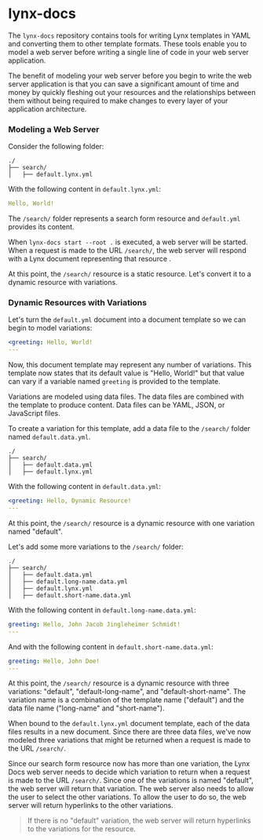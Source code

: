 # lynx-docs
The `lynx-docs` repository contains tools for writing Lynx templates in YAML and converting them to other template formats. These tools enable you to model a web server before writing a single line of code in your web server application.

The benefit of modeling your web server before you begin to write the web server application is that you can save a significant amount of time and money by quickly fleshing out your resources and the relationships between them without being required to make changes to every layer of your application architecture.

### Modeling a Web Server

Consider the following folder:

```
./
├── search/
│   ├── default.lynx.yml
```

With the following content in `default.lynx.yml`:
  
```YAML
Hello, World!
```
  
The `/search/` folder represents a search form resource and `default.yml` provides its content.

When `lynx-docs start --root .` is executed, a web server will be started. When a request is made to the URL `/search/`, the web server will respond with a Lynx document representing that resource .

At this point, the `/search/` resource is a static resource. Let's convert it to a dynamic resource with variations.

### Dynamic Resources with Variations

Let's turn the `default.yml` document into a document template so we can begin to model variations:

```YAML
<greeting: Hello, World!
---
```

Now, this document template may represent any number of variations. This template now states that its default value is "Hello, World!" but that value can vary if a variable named `greeting` is provided to the template.

Variations are modeled using data files. The data files are combined with the template to produce content. Data files can be YAML, JSON, or JavaScript files.

To create a variation for this template, add a data file to the `/search/` folder named `default.data.yml`.

```
./
├── search/
│   ├── default.data.yml
│   ├── default.lynx.yml
```

With the following content in `default.data.yml`:

```YAML
<greeting: Hello, Dynamic Resource!
---
```

At this point, the `/search/` resource is a dynamic resource with one variation named "default".

Let's add some more variations to the `/search/` folder:

```
./
├── search/
│   ├── default.data.yml
│   ├── default.long-name.data.yml
│   ├── default.lynx.yml
│   ├── default.short-name.data.yml
```

With the following content in `default.long-name.data.yml`:

```YAML
greeting: Hello, John Jacob Jingleheimer Schmidt!
---
```

And with the following content in `default.short-name.data.yml`:

```YAML
greeting: Hello, John Doe!
---
```

At this point, the `/search/` resource is a dynamic resource with three variations: "default", "default-long-name", and "default-short-name". The variation name is a combination of the template name ("default") and the data file name ("long-name" and "short-name").

When bound to the `default.lynx.yml` document template, each of the data files results in a new document. Since there are three data files, we've now modeled three variations that might be returned when a request is made to the URL `/search/`.

Since our search form resource now has more than one variation, the Lynx Docs web server needs to decide which variation to return when a request is made to the URL `/search/`. Since one of the variations is named "default", the web server will return that variation. The web server also needs to allow the user to select the other variations. To allow the user to do so, the web server will return hyperlinks to the other variations.

> If there is no "default" variation, the web server will return hyperlinks to the variations for the resource.
